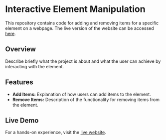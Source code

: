 <!DOCTYPE html>
<html lang="en">

<head>
    <meta charset="UTF-8">
    <meta name="viewport" content="width=device-width, initial-scale=1.0">
    <title>Interactive Element Manipulation</title>
</head>

<body>
    <h1>Interactive Element Manipulation</h1>
    <p>This repository contains code for adding and removing items for a specific element on a webpage. The live version of the website can be accessed <a href="https://kyalukyalu.netlify.app/">here</a>.</p>
    <h2>Overview</h2>
    <p>Describe briefly what the project is about and what the user can achieve by interacting with the element.</p>
    <h2>Features</h2>
    <ul>
        <li><strong>Add Items:</strong> Explanation of how users can add items to the element.</li>
        <li><strong>Remove Items:</strong> Description of the functionality for removing items from the element.</li>
    </ul>
    <h2>Live Demo</h2>
    <p>For a hands-on experience, visit the <a href="https://kyalukyalu.netlify.app/">live website</a>.</p>
</body>

</html>
